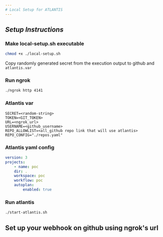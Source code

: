 ```yaml
---
# Local Setup for ATLANTIS
---
```

## *Setup Instructions*
### Make local-setup.sh executable
```bash
chmod +x ./local-setup.sh
```

Copy randomly generated secret from the execution output to github and `atlantis.var`

### Run ngrok
```bash
./ngrok http 4141
```
### Atlantis var
```text
SECRET=<random-string>
TOKEN=<GIT_TOKEN>
URL=<ngrok_url>
USERNAME=<github_username>
REPO_ALLOWLIST=<all_github repo link that will use atlantis>
REPO_CONFIG="./repos.yaml"
```
### Atlantis yaml config
```yaml
version: 3
projects:
	- name: poc
	dir: .
	workspace: poc
	workflow: poc
	autoplan:
		enabled: true
```

### Run atlantis
```bash
./start-atlantis.sh
```

## Set up your webhook on github using ngrok's url

